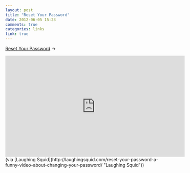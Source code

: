 ```yaml
---
layout: post
title: "Reset Your Password"
date: 2012-06-05 15:23
comments: true
categories: links
link: true
---
```

[Reset Your Password](http://youtu.be/fcG7ftYMObA "Reset Your Password") &rarr;  
<iframe width="560" height="315" src="http://www.youtube.com/embed/fcG7ftYMObA" frameborder="0" allowfullscreen></iframe>  
(via [Laughing Squid](http://laughingsquid.com/reset-your-password-a-funny-video-about-changing-your-password/ "Laughing Squid"))